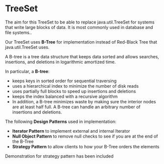 # TreeSet

The aim for this TreeSet to be able to replace java.util.TreeSet for systems that write large blocks of data. It is most commonly used in database and file systems.. 

Our TreeSet uses **B-Tree** for implementation instead of
Red-Black Tree that java.util.TreeSet uses.

A B-tree is a tree data structure that keeps data sorted and allows searches, insertions, and deletions in
logarithmic amortized time. 

 In particular, a **B-tree**:

* keeps keys in sorted order for sequential traversing
* uses a hierarchical index to minimize the number of disk reads
* uses partially full blocks to speed up insertions and deletions
* keeps the index balanced with a recursive algorithm
* In addition, a B-tree minimizes waste by making sure the interior nodes are at least half full. A B-tree can handle an arbitrary number of insertions and deletions.


The following **Design Patterns** used in implementation:

* **Iterator Pattern**  to implement external and internal Iterator
* **Null Object Pattern** to remove null checks to see if you are at the end of the B-Tree
* **Strategy Pattern**  to allow clients to how your B-Tree orders the elements

Demonstration for strategy pattern has been included
